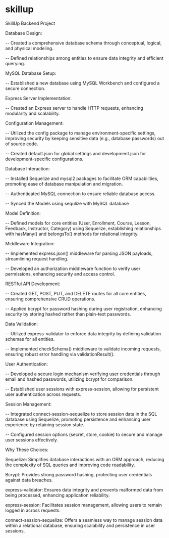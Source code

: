 # skillup
SkillUp Backend Project

Database Design:

-- Created a comprehensive database schema through conceptual, logical, and physical modeling.

-- Defined relationships among entities to ensure data integrity and efficient querying.


MySQL Database Setup:

-- Established a new database using MySQL Workbench and configured a secure connection.


Express Server Implementation:

-- Created an Express server to handle HTTP requests, enhancing modularity and scalability.


Configuration Management:

-- Utilized the config package to manage environment-specific settings, improving security by keeping sensitive data (e.g., database passwords) out of source code.

-- Created default.json for global settings and development.json for development-specific configurations.


Database Interaction:

-- Installed Sequelize and mysql2 packages to facilitate ORM capabilities, promoting ease of database manipulation and migration.

-- Authenticated MySQL connection to ensure reliable database access.

-- Synced the Models using sequlize with MySQL database


Model Definition:

-- Defined models for core entities (User, Enrollment, Course, Lesson, Feedback, Instructor, Category) using Sequelize, establishing relationships with hasMany() and belongsTo() methods for relational integrity.


Middleware Integration:

-- Implemented express.json() middleware for parsing JSON payloads, streamlining request handling.

-- Developed an authorization middleware function to verify user permissions, enhancing security and access control.


RESTful API Development:

-- Created GET, POST, PUT, and DELETE routes for all core entities, ensuring comprehensive CRUD operations.

-- Applied bcrypt for password hashing during user registration, enhancing security by storing hashed rather than plain-text passwords.


Data Validation:

-- Utilized express-validator to enforce data integrity by defining validation schemas for all entities.

-- Implemented checkSchema() middleware to validate incoming requests, ensuring robust error handling via validationResult().


User Authentication:

-- Developed a secure login mechanism verifying user credentials through email and hashed passwords, utilizing bcrypt for comparison.

-- Established user sessions with express-session, allowing for persistent user authentication across requests.


Session Management:

-- Integrated connect-session-sequelize to store session data in the SQL database using Sequelize, promoting persistence and enhancing user experience by retaining session state.

-- Configured session options (secret, store, cookie) to secure and manage user sessions effectively.


Why These Choices:

Sequelize: Simplifies database interactions with an ORM approach, reducing the complexity of SQL queries and improving code readability.

Bcrypt: Provides strong password hashing, protecting user credentials against data breaches.

express-validator: Ensures data integrity and prevents malformed data from being processed, enhancing application reliability.

express-session: Facilitates session management, allowing users to remain logged in across requests.

connect-session-sequelize: Offers a seamless way to manage session data within a relational database, ensuring scalability and persistence in user sessions.



